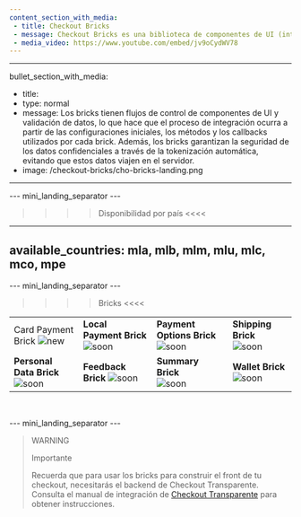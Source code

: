 ```yaml
---
content_section_with_media: 
 - title: Checkout Bricks
 - message: Checkout Bricks es una biblioteca de componentes de UI (interfaz de usuario) que tiene como objetivo permitir la integración client-side del Checkout Transparente de forma modular a través de estructuras configurables, seguras y con una integración simplificada y unificada.
 - media_video: https://www.youtube.com/embed/jv9oCydWV78
---
```


---
bullet_section_with_media: 
 - title: 
 - type: normal
 - message: Los bricks tienen flujos de control de componentes de UI y validación de datos, lo que hace que el proceso de integración ocurra a partir de las configuraciones iniciales, los métodos y los callbacks utilizados por cada brick. Además, los bricks garantizan la seguridad de los datos confidenciales a través de la tokenización automática, evitando que estos datos viajen en el servidor.
 - image: /checkout-bricks/cho-bricks-landing.png
---

--- mini_landing_separator ---

>>>> Disponibilidad por país <<<<
---
available_countries: mla, mlb, mlm, mlu, mlc, mco, mpe
---

--- mini_landing_separator ---

>>>> Bricks <<<<

| | | | |
|---|---|---|---|
| Card Payment Brick ![new](checkout-bricks/new-button__ES-cópia.png) | **Local Payment Brick** ![soon](checkout-bricks/soon-button__ES.png) | **Payment Options Brick** ![soon](checkout-bricks/soon-button__ES.png) | **Shipping Brick** ![soon](checkout-bricks/soon-button__ES.png) |
| **Personal Data Brick** ![soon](checkout-bricks/soon-button__ES.png) | **Feedback Brick** ![soon](checkout-bricks/soon-button__ES.png) | **Summary Brick** <br> ![soon](checkout-bricks/soon-button__ES.png) | **Wallet Brick** ![soon](checkout-bricks/soon-button__ES.png) |

<br>

--- mini_landing_separator ---

> WARNING
> 
> Importante
>
> Recuerda que para usar los bricks para construir el front de tu checkout, necesitarás el backend de Checkout Transparente. Consulta el manual de integración de [Checkout Transparente]((/developers/es/docs/checkout-api/introduction) ) para obtener instrucciones.